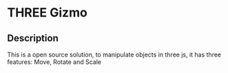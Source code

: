 
# THREE Gizmo

## Description

This is a open source solution, to manipulate objects in three js, it has three features: Move, Rotate and Scale

